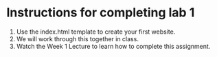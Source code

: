 # Instructions for completing lab 1
1. Use the index.html template to create your first website.
2. We will work through this together in class.
3. Watch the Week 1 Lecture to learn how to complete this assignment.
